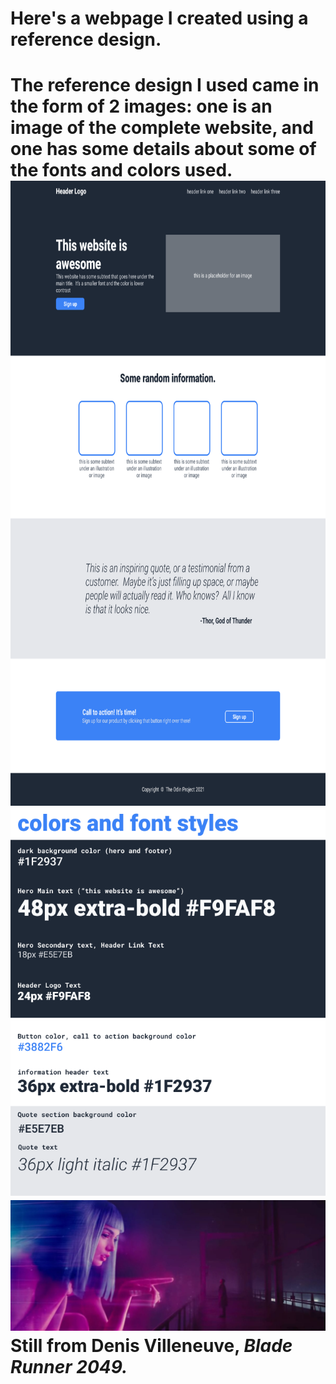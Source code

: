 <h1>Here's a webpage I created using a reference design.<h1>
The reference design I used came in the form of 2 images: one is an image of the complete website, and one has some details about some of the fonts and colors used.

<img src="images/odin-project.png" height="1000">
<img src="images/colors_and_stuff.png" width="755">


<img src="images/Blade-Runner.jpg" width="680">
Still from Denis Villeneuve, <em><strong>Blade Runner 2049<strong><em>.
